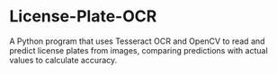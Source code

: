 # License-Plate-OCR
A Python program that uses Tesseract OCR and OpenCV to read and predict license plates from images, comparing predictions with actual values to calculate accuracy. 
